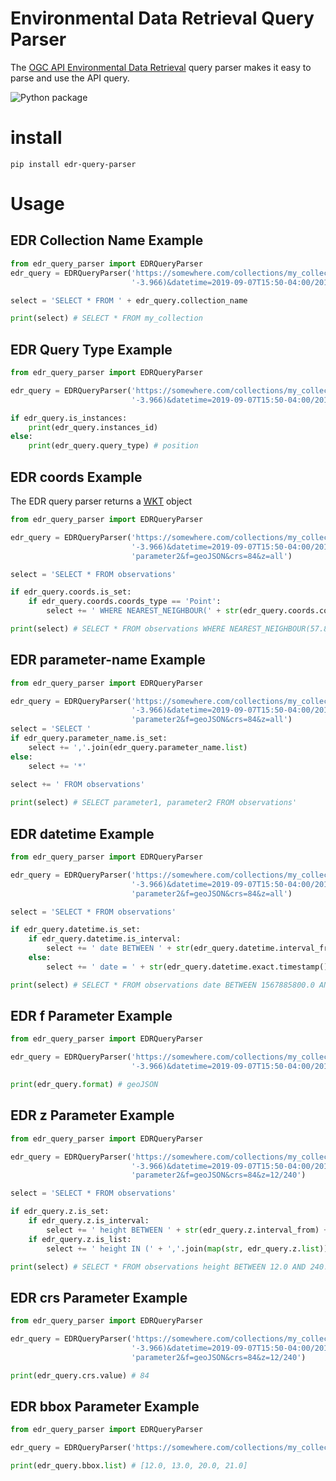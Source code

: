 # Environmental Data Retrieval Query Parser
The [OGC API Environmental Data Retrieval](https://github.com/opengeospatial/ogcapi-environmental-data-retrieval) query parser makes it easy to parse and use the API query.

![Python package](https://github.com/r0w4n/edr_query_parser/workflows/Python%20package/badge.svg?branch=main)

# install
```shell
pip install edr-query-parser
```

# Usage

## EDR Collection Name Example
```python
from edr_query_parser import EDRQueryParser
edr_query = EDRQueryParser('https://somewhere.com/collections/my_collection/position?parameter-name=param1,param2&coords=POINT(57.819 '
                           '-3.966)&datetime=2019-09-07T15:50-04:00/2019-09-07T15:50-05:00&f=geoJSON&crs=84&z=500/400')

select = 'SELECT * FROM ' + edr_query.collection_name

print(select) # SELECT * FROM my_collection
```

## EDR Query Type Example
```python
from edr_query_parser import EDRQueryParser

edr_query = EDRQueryParser('https://somewhere.com/collections/my_collection/position?parameter-name=param1,param2&coords=POINT(57.819 '
                           '-3.966)&datetime=2019-09-07T15:50-04:00/2019-09-07T15:50-05:00&f=geoJSON&crs=84&z=500/400')

if edr_query.is_instances:
    print(edr_query.instances_id)
else:
    print(edr_query.query_type) # position
```

## EDR coords Example
The EDR query parser returns a [WKT](https://github.com/geomet/geomet) object
```python
from edr_query_parser import EDRQueryParser

edr_query = EDRQueryParser('https://somewhere.com/collections/my_collection/position?coords=POINT(57.819 '
                           '-3.966)&datetime=2019-09-07T15:50-04:00/2019-09-07T15:50-05:00&parameter-name=parameter1,'
                           'parameter2&f=geoJSON&crs=84&z=all')

select = 'SELECT * FROM observations'

if edr_query.coords.is_set:
    if edr_query.coords.coords_type == 'Point':
        select += ' WHERE NEAREST_NEIGHBOUR(' + str(edr_query.coords.coordinates[0]) + ',' + str(edr_query.coords.coordinates[0]) + ')'

print(select) # SELECT * FROM observations WHERE NEAREST_NEIGHBOUR(57.819,-3.966)
```

## EDR parameter-name Example
```python
from edr_query_parser import EDRQueryParser

edr_query = EDRQueryParser('https://somewhere.com/collections/my_collection/position?coords=POINT(57.819 '
                           '-3.966)&datetime=2019-09-07T15:50-04:00/2019-09-07T15:50-05:00&parameter-name=parameter1,'
                           'parameter2&f=geoJSON&crs=84&z=all')
select = 'SELECT '
if edr_query.parameter_name.is_set:
    select += ','.join(edr_query.parameter_name.list)
else:
    select += '*'
    
select += ' FROM observations'

print(select) # SELECT parameter1, parameter2 FROM observations'
```

## EDR datetime Example
```python
from edr_query_parser import EDRQueryParser

edr_query = EDRQueryParser('https://somewhere.com/collections/my_collection/position?coords=POINT(57.819 '
                           '-3.966)&datetime=2019-09-07T15:50-04:00/2019-09-07T15:50-05:00&parameter-name=parameter1,'
                           'parameter2&f=geoJSON&crs=84&z=all')

select = 'SELECT * FROM observations'

if edr_query.datetime.is_set:
    if edr_query.datetime.is_interval:
        select += ' date BETWEEN ' + str(edr_query.datetime.interval_from.timestamp()) + ' AND ' + str(edr_query.datetime.interval_to.timestamp())
    else:
        select += ' date = ' + str(edr_query.datetime.exact.timestamp()) + ')'

print(select) # SELECT * FROM observations date BETWEEN 1567885800.0 AND 1567889400.0
```
## EDR f Parameter Example

```python
from edr_query_parser import EDRQueryParser

edr_query = EDRQueryParser('https://somewhere.com/collections/my_collection/position?parameter-name=param1,param2&coords=POINT(57.819 '
                           '-3.966)&datetime=2019-09-07T15:50-04:00/2019-09-07T15:50-05:00&f=geoJSON&crs=84&z=500/400')

print(edr_query.format) # geoJSON
```

## EDR z Parameter Example
```python
from edr_query_parser import EDRQueryParser

edr_query = EDRQueryParser('https://somewhere.com/collections/my_collection/position?coords=POINT(57.819 '
                           '-3.966)&datetime=2019-09-07T15:50-04:00/2019-09-07T15:50-05:00&parameter-name=parameter1,'
                           'parameter2&f=geoJSON&crs=84&z=12/240')

select = 'SELECT * FROM observations'

if edr_query.z.is_set:
    if edr_query.z.is_interval:
        select += ' height BETWEEN ' + str(edr_query.z.interval_from) + ' AND ' + str(edr_query.z.interval_to)
    if edr_query.z.is_list:
        select += ' height IN (' + ','.join(map(str, edr_query.z.list)) + ')'

print(select) # SELECT * FROM observations height BETWEEN 12.0 AND 240.0
```

## EDR crs Parameter Example
```python
from edr_query_parser import EDRQueryParser

edr_query = EDRQueryParser('https://somewhere.com/collections/my_collection/position?coords=POINT(57.819 '
                           '-3.966)&datetime=2019-09-07T15:50-04:00/2019-09-07T15:50-05:00&parameter-name=parameter1,'
                           'parameter2&f=geoJSON&crs=84&z=12/240')

print(edr_query.crs.value) # 84
```

## EDR bbox Parameter Example
```python
from edr_query_parser import EDRQueryParser

edr_query = EDRQueryParser('https://somewhere.com/collections/my_collection/items/some_item/?bbox=12,13,20,21')

print(edr_query.bbox.list) # [12.0, 13.0, 20.0, 21.0]
```
